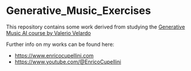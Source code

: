 # Generative_Music_Exercises
This repository contains some work derived from studying the [Generative Music AI course by Valerio Velardo](https://www.youtube.com/@ValerioVelardoTheSoundofAI/playlists)

Further info on my works can be found here: 
  * https://www.enricocupellini.com
  * https://www.youtube.com/@EnricoCupellini
